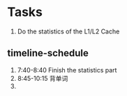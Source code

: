 # Tasks
1. Do the statistics of the L1/L2 Cache


## timeline-schedule
1. 7:40-8:40 Finish the statistics part
2. 8:45-10:15 背单词
3. 